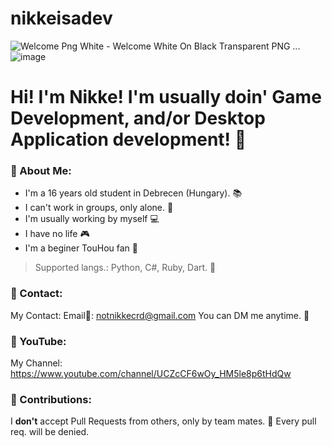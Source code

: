 # nikkeisadev
<img src="https://www.nicepng.com/png/detail/6-63310_welcome-png-white-welcome-white-on-black.png" alt="Welcome Png White - Welcome White On Black Transparent PNG ..."/>![image](https://github.com/nikkeisadev/nikkeisadev/assets/137056695/0c537baa-64c4-496b-aafd-73b22cffe68e)

# Hi! I'm Nikke! I'm usually doin' Game Development, and/or Desktop Application development! 🍜
### 🔰 About Me:
- I'm a 16 years old student in Debrecen (Hungary). 📚
- I can't work in groups, only alone. 📌
- I'm usually working by myself 💻
- I have no life 🎮
- I'm a beginer TouHou fan 🌸
> Supported langs.: Python, C#, Ruby, Dart. 💎
### 💬 Contact:
My Contact: Email📧: notnikkecrd@gmail.com
You can DM me anytime. 📮
### 🔴 YouTube:
My Channel: https://www.youtube.com/channel/UCZcCF6wOy_HM5le8p6tHdQw
### 🔕 Contributions:
I **don't** accept Pull Requests from others, only by team mates. 📌
Every pull req. will be denied. 
